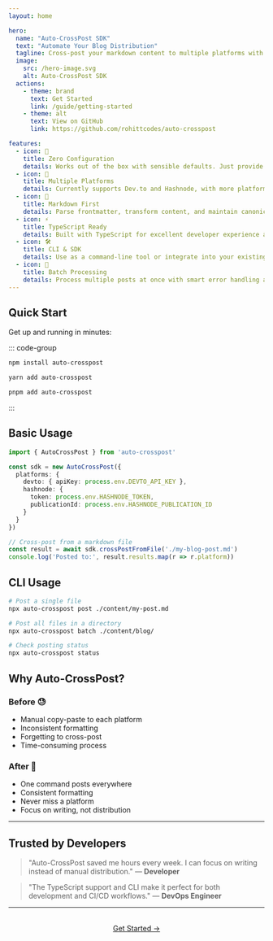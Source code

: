 ```yaml
---
layout: home

hero:
  name: "Auto-CrossPost SDK"
  text: "Automate Your Blog Distribution"
  tagline: Cross-post your markdown content to multiple platforms with zero configuration
  image:
    src: /hero-image.svg
    alt: Auto-CrossPost SDK
  actions:
    - theme: brand
      text: Get Started
      link: /guide/getting-started
    - theme: alt
      text: View on GitHub
      link: https://github.com/rohittcodes/auto-crosspost

features:
  - icon: 🚀
    title: Zero Configuration
    details: Works out of the box with sensible defaults. Just provide your API keys and start cross-posting.
  - icon: 🔗
    title: Multiple Platforms
    details: Currently supports Dev.to and Hashnode, with more platforms coming soon.
  - icon: 📝
    title: Markdown First
    details: Parse frontmatter, transform content, and maintain canonical URLs automatically.
  - icon: ⚡
    title: TypeScript Ready
    details: Built with TypeScript for excellent developer experience and type safety.
  - icon: 🛠️
    title: CLI & SDK
    details: Use as a command-line tool or integrate into your existing workflow with the SDK.
  - icon: 🔄
    title: Batch Processing
    details: Process multiple posts at once with smart error handling and retry logic.
---
```


## Quick Start

Get up and running in minutes:

::: code-group

```bash [npm]
npm install auto-crosspost
```

```bash [yarn]
yarn add auto-crosspost
```

```bash [pnpm]
pnpm add auto-crosspost
```

:::

## Basic Usage

```typescript
import { AutoCrossPost } from 'auto-crosspost'

const sdk = new AutoCrossPost({
  platforms: {
    devto: { apiKey: process.env.DEVTO_API_KEY },
    hashnode: { 
      token: process.env.HASHNODE_TOKEN,
      publicationId: process.env.HASHNODE_PUBLICATION_ID 
    }
  }
})

// Cross-post from a markdown file
const result = await sdk.crossPostFromFile('./my-blog-post.md')
console.log('Posted to:', result.results.map(r => r.platform))
```

## CLI Usage

```bash
# Post a single file
npx auto-crosspost post ./content/my-post.md

# Post all files in a directory
npx auto-crosspost batch ./content/blog/

# Check posting status
npx auto-crosspost status
```

## Why Auto-CrossPost?

### Before 😓
- Manual copy-paste to each platform
- Inconsistent formatting
- Forgetting to cross-post
- Time-consuming process

### After 🎉
- One command posts everywhere
- Consistent formatting
- Never miss a platform
- Focus on writing, not distribution

---

## Trusted by Developers

> "Auto-CrossPost saved me hours every week. I can focus on writing instead of manual distribution."
> — **Developer**

> "The TypeScript support and CLI make it perfect for both development and CI/CD workflows."
> — **DevOps Engineer**

---

<div class="vp-doc" style="text-align: center; margin-top: 2rem;">
  <a href="/guide/getting-started" class="vp-button vp-button-brand">Get Started →</a>
</div>
